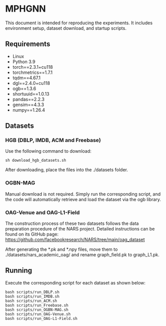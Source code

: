 # MPHGNN
This document is intended for reproducing the experiments. It includes environment setup, dataset download, and startup scripts.

## Requirements
+ Linux
+ Python 3.9
+ torch==2.3.1+cu118
+ torchmetrics==1.7.1
+ tqdm==4.67.1
+ dgl==2.4.0+cu118
+ ogb==1.3.6
+ shortuuid==1.0.13
+ pandas==2.2.3
+ gensim==4.3.3
+ numpy==1.26.4

## Datasets
### HGB  (DBLP, IMDB, ACM and Freebase)
Use the following command to download:
```shell
sh download_hgb_datasets.sh 
```
After downloading, place the files into the ./datasets folder.

### OGBN-MAG
Manual download is not required. Simply run the corresponding script, and the code will automatically retrieve and load the dataset via the ogb library.

### OAG-Venue and OAG-L1-Field
The construction process of these two datasets follows the data preparation procedure of the NARS project. Detailed instructions can be found on its GitHub page:
https://github.com/facebookresearch/NARS/tree/main/oag_dataset

After generating the *.pk and *.npy files, move them to ./datasets/nars_academic_oag/ and rename graph_field.pk to graph_L1.pk.

## Running

Execute the corresponding script for each dataset as shown below:
```shell
bash scripts/run_DBLP.sh
bash scripts/run_IMDB.sh
bash scripts/run_ACM.sh
bash scripts/run_Freebase.sh
bash scripts/run_OGBN-MAG.sh
bash scripts/run_OAG-Venue.sh
bash scripts/run_OAG-L1-Field.sh
```
